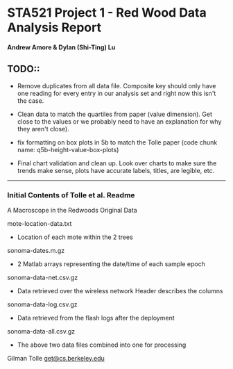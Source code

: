 # STA521 Project 1 - Red Wood Data Analysis Report
#### Andrew Amore & Dylan (Shi-Ting) Lu

## TODO::
- Remove duplicates from all data file. Composite key should only have one reading for every entry in our analysis set and right now this isn't the case.

- Clean data to match the quartiles from paper (value dimension). Get close to the values or we probably need to have an explanation for why they aren't close).

- fix formatting on box plots in 5b to match the Tolle paper (code chunk name: q5b-height-value-box-plots)

- Final chart validation and clean up. Look over charts to make sure the trends make sense, plots have accurate labels, titles, are legible, etc.


***
### Initial Contents of Tolle et al. Readme
A Macroscope in the Redwoods
Original Data

mote-location-data.txt
  - Location of each mote within the 2 trees

sonoma-dates.m.gz 
  - 2 Matlab arrays representing the date/time of each sample epoch

sonoma-data-net.csv.gz
  - Data retrieved over the wireless network
    Header describes the columns

sonoma-data-log.csv.gz
  - Data retrieved from the flash logs after the deployment

sonoma-data-all.csv.gz
  - The above two data files combined into one for processing

Gilman Tolle
<get@cs.berkeley.edu>